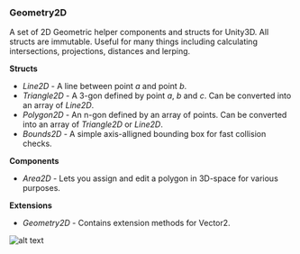 ### Geometry2D
A set of 2D Geometric helper components and structs for Unity3D.
All structs are immutable.
Useful for many things including calculating intersections, projections, distances and lerping.

**Structs**
* *Line2D* - A line between point *a* and point *b*.
* *Triangle2D* - A 3-gon defined by point *a*, *b* and *c*. Can be converted into an array of *Line2D*.
* *Polygon2D* - An n-gon defined by an array of points. Can be converted into an array of *Triangle2D* or *Line2D*.
* *Bounds2D* - A simple axis-alligned bounding box for fast collision checks.

**Components**
* *Area2D* - Lets you assign and edit a polygon in 3D-space for various purposes.

**Extensions**
* *Geometry2D* - Contains extension methods for Vector2.

![alt text](http://i.imgur.com/OWEFj72.gif "Area2D demonstration")
